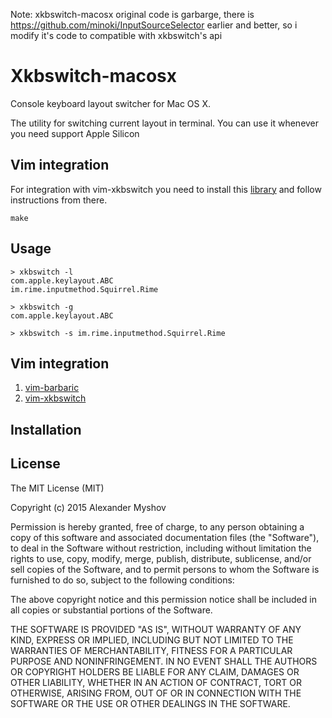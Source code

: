 

Note: xkbswitch-macosx original code is garbarge, there is 
https://github.com/minoki/InputSourceSelector earlier and better, so i modify
it's code to compatible with xkbswitch's api

# Xkbswitch-macosx

Console keyboard layout switcher for Mac OS X.

The utility for switching current layout in terminal. You can use it whenever you need
support Apple Silicon

## Vim integration
For integration with vim-xkbswitch you need to install this [library](https://github.com/myshov/libxkbswitch-macosx) and follow instructions from there.

`make`

## Usage

```
> xkbswitch -l
com.apple.keylayout.ABC
im.rime.inputmethod.Squirrel.Rime

> xkbswitch -g
com.apple.keylayout.ABC

> xkbswitch -s im.rime.inputmethod.Squirrel.Rime
```

## Vim integration

1. [vim-barbaric](https://github.com/rlue/vim-barbaric)
2. [vim-xkbswitch](https://github.com/lyokha/vim-xkbswitch)

## Installation



## License
The MIT License (MIT)

Copyright (c) 2015 Alexander Myshov

Permission is hereby granted, free of charge, to any person obtaining a copy
of this software and associated documentation files (the "Software"), to deal
in the Software without restriction, including without limitation the rights
to use, copy, modify, merge, publish, distribute, sublicense, and/or sell
copies of the Software, and to permit persons to whom the Software is
furnished to do so, subject to the following conditions:

The above copyright notice and this permission notice shall be included in all
copies or substantial portions of the Software.

THE SOFTWARE IS PROVIDED "AS IS", WITHOUT WARRANTY OF ANY KIND, EXPRESS OR
IMPLIED, INCLUDING BUT NOT LIMITED TO THE WARRANTIES OF MERCHANTABILITY,
FITNESS FOR A PARTICULAR PURPOSE AND NONINFRINGEMENT. IN NO EVENT SHALL THE
AUTHORS OR COPYRIGHT HOLDERS BE LIABLE FOR ANY CLAIM, DAMAGES OR OTHER
LIABILITY, WHETHER IN AN ACTION OF CONTRACT, TORT OR OTHERWISE, ARISING FROM,
OUT OF OR IN CONNECTION WITH THE SOFTWARE OR THE USE OR OTHER DEALINGS IN THE
SOFTWARE.

